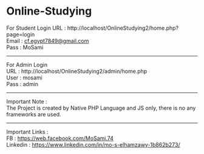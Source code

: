 ﻿# Online-Studying

For Student Login
URL : http://localhost/OnlineStudying2/home.php?page=login <br>
Email : cf.egypt7849@gmail.com <br>
Pass : MoSami <br>

__________________
For Admin Login <br>
URL : http://localhost/OnlineStudying2/admin/home.php <br>
User : mosami <br>
Pass : admin <br>
__________________
Important Note : <br>
The Project is created by Native PHP Language and JS only, there is no any frameworks are used. <br>
__________________
Important Links : <br>
FB : https://web.facebook.com/MoSami.74 <br>
Linkedin : https://www.linkedin.com/in/mo-s-elhamzawy-1b862b273/ <br>
